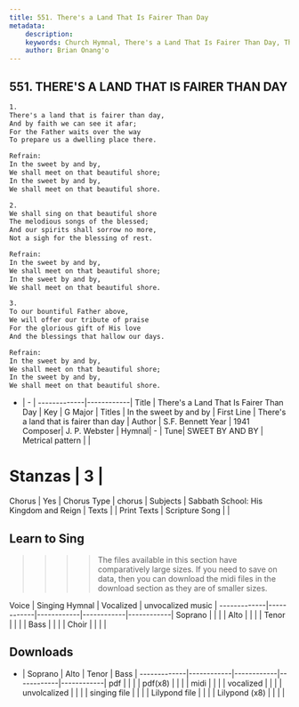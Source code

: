 ```yaml
---
title: 551. There's a Land That Is Fairer Than Day
metadata:
    description: 
    keywords: Church Hymnal, There's a Land That Is Fairer Than Day, There's a land that is fairer than day, In the sweet by and by
    author: Brian Onang'o
---
```



## 551. THERE'S A LAND THAT IS FAIRER THAN DAY

```txt
1.
There's a land that is fairer than day, 
And by faith we can see it afar; 
For the Father waits over the way 
To prepare us a dwelling place there. 

Refrain:
In the sweet by and by, 
We shall meet on that beautiful shore; 
In the sweet by and by, 
We shall meet on that beautiful shore. 

2.
We shall sing on that beautiful shore 
The melodious songs of the blessed; 
And our spirits shall sorrow no more, 
Not a sigh for the blessing of rest. 

Refrain:
In the sweet by and by, 
We shall meet on that beautiful shore; 
In the sweet by and by, 
We shall meet on that beautiful shore. 

3.
To our bountiful Father above, 
We will offer our tribute of praise 
For the glorious gift of His love 
And the blessings that hallow our days.

Refrain:
In the sweet by and by, 
We shall meet on that beautiful shore; 
In the sweet by and by, 
We shall meet on that beautiful shore. 

```

- |   -  |
-------------|------------|
Title | There's a Land That Is Fairer Than Day |
Key | G Major |
Titles | In the sweet by and by |
First Line | There's a land that is fairer than day |
Author | S.F. Bennett
Year | 1941
Composer| J. P. Webster |
Hymnal|  - |
Tune| SWEET BY AND BY |
Metrical pattern | |
# Stanzas | 3 |
Chorus | Yes |
Chorus Type | chorus |
Subjects | Sabbath School: His Kingdom and Reign |
Texts |  |
Print Texts | 
Scripture Song |  |
  
## Learn to Sing

>>>> The files available in this section have comparatively large sizes. If you need to save on data, then you can download the midi files in the download section as they are of smaller sizes.

Voice |  Singing Hymnal | Vocalized | unvocalized music |
-------------|------------|------------|------------|------------|
Soprano | | | |
Alto | | | |
Tenor | | | |
Bass | | | |
Choir | | | |

## Downloads

- |  Soprano | Alto | Tenor | Bass |
-------------|------------|------------|------------|------------|
pdf | | | |
pdf(x8) | | | |
midi | | | |
vocalized | | | |
unvolcalized | | | |
singing file | | | |
Lilypond file | | | |
Lilypond (x8) | | | |
  